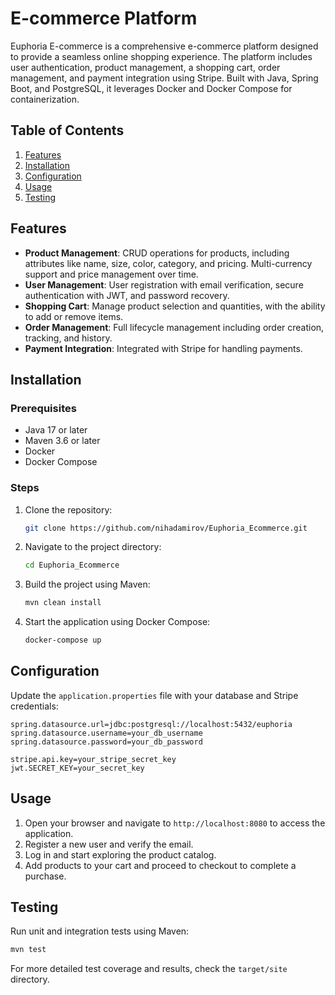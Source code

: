# E-commerce Platform

Euphoria E-commerce is a comprehensive e-commerce platform designed to provide a seamless online shopping experience. The platform includes user authentication, product management, a shopping cart, order management, and payment integration using Stripe. Built with Java, Spring Boot, and PostgreSQL, it leverages Docker and Docker Compose for containerization.

## Table of Contents

1. [Features](#features)
2. [Installation](#installation)
3. [Configuration](#configuration)
4. [Usage](#usage)
5. [Testing](#testing)

## Features

- **Product Management**: CRUD operations for products, including attributes like name, size, color, category, and pricing. Multi-currency support and price management over time.
- **User Management**: User registration with email verification, secure authentication with JWT, and password recovery.
- **Shopping Cart**: Manage product selection and quantities, with the ability to add or remove items.
- **Order Management**: Full lifecycle management including order creation, tracking, and history.
- **Payment Integration**: Integrated with Stripe for handling payments.

## Installation

### Prerequisites

- Java 17 or later
- Maven 3.6 or later
- Docker
- Docker Compose

### Steps

1. Clone the repository:
   ```bash
   git clone https://github.com/nihadamirov/Euphoria_Ecommerce.git
   ```

2. Navigate to the project directory:
   ```bash
   cd Euphoria_Ecommerce
   ```

3. Build the project using Maven:
   ```bash
   mvn clean install
   ```

4. Start the application using Docker Compose:
   ```bash
   docker-compose up
   ```

## Configuration

Update the `application.properties` file with your database and Stripe credentials:

```properties
spring.datasource.url=jdbc:postgresql://localhost:5432/euphoria
spring.datasource.username=your_db_username
spring.datasource.password=your_db_password

stripe.api.key=your_stripe_secret_key
jwt.SECRET_KEY=your_secret_key
```

## Usage

1. Open your browser and navigate to `http://localhost:8080` to access the application.
2. Register a new user and verify the email.
3. Log in and start exploring the product catalog.
4. Add products to your cart and proceed to checkout to complete a purchase.

## Testing

Run unit and integration tests using Maven:

```bash
mvn test
```

For more detailed test coverage and results, check the `target/site` directory.
